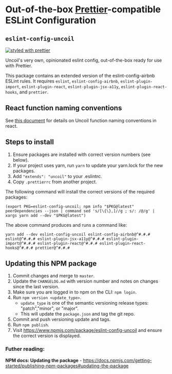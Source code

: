 # Out-of-the-box [Prettier](https://github.com/prettier/prettier)-compatible ESLint Configuration

## `eslint-config-uncoil`

[![styled with prettier](https://img.shields.io/badge/styled_with-prettier-ff69b4.svg)](https://github.com/prettier/prettier)

Uncoil's very own, opinionated eslint config, out-of-the-box ready for use with Prettier.

This package contains an extended version of the eslint-config-airbnb ESLint rules. It requires `eslint`, `eslint-config-airbnb`, `eslint-plugin-import`, `eslint-plugin-react`, `eslint-plugin-jsx-a11y`, `eslint-plugin-react-hooks`, and `prettier`.

## React function naming conventions

See [this document](react_function_naming_conventions.md) for details on Uncoil function naming conventions in react.

## Steps to install

1.  Ensure packages are installed with correct version numbers (see below).
1.  If your project uses yarn, run `yarn` to update your yarn.lock for the new packages.
1.  Add `"extends": "uncoil"` to your .eslintrc.
1.  Copy `.prettierrc` from another project.

The following command will install the correct versions of the required packages:

```
(export PKG=eslint-config-uncoil; npm info "$PKG@latest" peerDependencies --json | command sed 's/[\{\},]//g ; s/: /@/g' | xargs yarn add --dev "$PKG@latest")
```

The above command produces and runs a command like:

```
yarn add --dev eslint-config-uncoil eslint-config-airbnb@^#.#.# eslint@^#.#.# eslint-plugin-jsx-a11y@^#.#.# eslint-plugin-import@^#.#.# eslint-plugin-react@^#.#.# eslint-plugin-react-hooks@^#.#.# prettier@^#.#.#
```

## Updating this NPM package

1.  Commit changes and merge to `master`.
2.  Update the `CHANGELOG.md` with version number and notes on changes since the last version.
3.  Make sure you are logged in to npm on the CLI: `npm login`.
4.  Run `npm version <update_type>`.
    - `update_type` is one of the semantic versioning release types: "patch","minor", or "major".
    - This will update the `package.json` and tag the git repo.
5.  Commit and push versioning update and tags.
6.  Run `npm publish`.
7.  Visit https://www.npmjs.com/package/eslint-config-uncoil and ensure the correct version is displayed.

### Futher reading:

**NPM docs: Updating the package** - https://docs.npmjs.com/getting-started/publishing-npm-packages#updating-the-package

